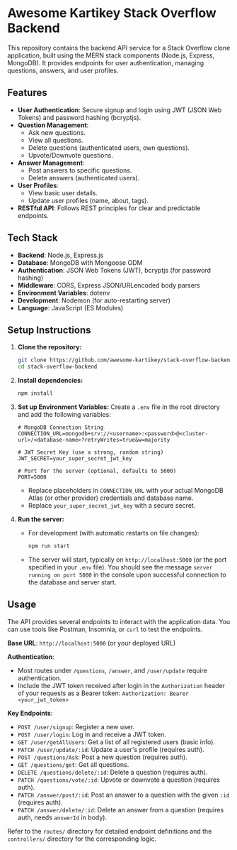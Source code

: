 # Awesome Kartikey Stack Overflow Backend

This repository contains the backend API service for a Stack Overflow clone application, built using the MERN stack components (Node.js, Express, MongoDB). It provides endpoints for user authentication, managing questions, answers, and user profiles.

## Features

- **User Authentication**: Secure signup and login using JWT (JSON Web Tokens) and password hashing (bcryptjs).
- **Question Management**:
  - Ask new questions.
  - View all questions.
  - Delete questions (authenticated users, own questions).
  - Upvote/Downvote questions.
- **Answer Management**:
  - Post answers to specific questions.
  - Delete answers (authenticated users).
- **User Profiles**:
  - View basic user details.
  - Update user profiles (name, about, tags).
- **RESTful API**: Follows REST principles for clear and predictable endpoints.

## Tech Stack

- **Backend**: Node.js, Express.js
- **Database**: MongoDB with Mongoose ODM
- **Authentication**: JSON Web Tokens (JWT), bcryptjs (for password hashing)
- **Middleware**: CORS, Express JSON/URLencoded body parsers
- **Environment Variables**: dotenv
- **Development**: Nodemon (for auto-restarting server)
- **Language**: JavaScript (ES Modules)

## Setup Instructions

1.  **Clone the repository:**

    ```bash
    git clone https://github.com/awesome-kartikey/stack-overflow-backend.git
    cd stack-overflow-backend
    ```

2.  **Install dependencies:**

    ```bash
    npm install
    ```

3.  **Set up Environment Variables:**
    Create a `.env` file in the root directory and add the following variables:

    ```dotenv
    # MongoDB Connection String
    CONNECTION_URL=mongodb+srv://<username>:<password>@<cluster-url>/<database-name>?retryWrites=true&w=majority

    # JWT Secret Key (use a strong, random string)
    JWT_SECRET=your_super_secret_jwt_key

    # Port for the server (optional, defaults to 5000)
    PORT=5000
    ```

    - Replace placeholders in `CONNECTION_URL` with your actual MongoDB Atlas (or other provider) credentials and database name.
    - Replace `your_super_secret_jwt_key` with a secure secret.

4.  **Run the server:**
    - For development (with automatic restarts on file changes):
      ```bash
      npm run start
      ```
    - The server will start, typically on `http://localhost:5000` (or the port specified in your `.env` file). You should see the message `server running on port 5000` in the console upon successful connection to the database and server start.

## Usage

The API provides several endpoints to interact with the application data. You can use tools like Postman, Insomnia, or `curl` to test the endpoints.

**Base URL**: `http://localhost:5000` (or your deployed URL)

**Authentication**:

- Most routes under `/questions`, `/answer`, and `/user/update` require authentication.
- Include the JWT token received after login in the `Authorization` header of your requests as a Bearer token:
  `Authorization: Bearer <your_jwt_token>`

**Key Endpoints**:

- `POST /user/signup`: Register a new user.
- `POST /user/login`: Log in and receive a JWT token.
- `GET /user/getAllUsers`: Get a list of all registered users (basic info).
- `PATCH /user/update/:id`: Update a user's profile (requires auth).
- `POST /questions/Ask`: Post a new question (requires auth).
- `GET /questions/get`: Get all questions.
- `DELETE /questions/delete/:id`: Delete a question (requires auth).
- `PATCH /questions/vote/:id`: Upvote or downvote a question (requires auth).
- `PATCH /answer/post/:id`: Post an answer to a question with the given `:id` (requires auth).
- `PATCH /answer/delete/:id`: Delete an answer from a question (requires auth, needs `answerId` in body).

Refer to the `routes/` directory for detailed endpoint definitions and the `controllers/` directory for the corresponding logic.
